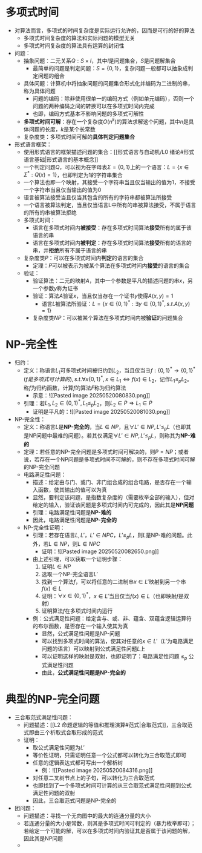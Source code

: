 # 多项式时间
- 对算法而言，多项式的时间复杂度是实际运行允许的，因而是可行的好的算法
	- 多项式时间复杂度的算法和实际问题的模型无关
	- 多项式时间复杂度的算法具有运算的封闭性
- 问题：
	- 抽象问题：二元关系$Q:S\times I$，其中$I$是问题集合，$S$是问题解集合
		- 最简单的问题是判定问题：$S=\{0,1\}$，复杂问题一般都可以抽象成判定问题的组合
	- 具体问题：计算机中将抽象问题的问题集合形式化并编码为二进制的串，称为具体问题
		- 问题的编码：除非使用很单一的编码方式（例如单元编码），否则一个问题的两种编码之间的转换可以在多项式时间内完成
		- 也即，编码方式基本不影响问题的多项式可解性
	- **多项式时间可解**：存在一个复杂度$O(n^k)$的算法求解这个问题，其中$n$是具体问题的长度，$k$是某个长常数
	- 复杂度类：多项式时间可解的**具体判定问题集合**
- 形式语言框架：
	- 使用形式语言的框架描述问题的集合：[[形式语言与自动机/L0 绪论#形式语言基础|形式语言的基本概念]]
	- 一个判定问题$Q$，可以视为在字母表$\Sigma = \{0,1\}$上的一个语言：$L=\{x\in\Sigma^*:Q(x)=1\}$，也即判定为1的字符串集合
	- 一个算法也即一个映射，其接受一个字符串当且仅当输出的值为1，不接受一个字符串当且仅当输出的值为0
	- 语言被算法接受当且仅当其包含的所有的字符串都被算法所接受
	- 一个语言被算法判定，当且仅当语言L中所有的串被算法接受，不属于语言的所有的串被算法拒绝
	- 多项式时间：
		- 语言在多项式时间内**被接受**：存在多项式时间算法**接受**所有的属于该语言的串
		- 语言在多项式时间内**被判定**：存在多项式时间算法**接受**所有的语言的串，并**拒绝**所有不属于语言的串
	- 复杂度类$P$：可以在多项式时间内**判定**的语言的集合
		- 定理：$P$可以被表示为被某个算法在多项式时间内**接受**的语言的集合
	- 验证：
		- 验证算法：二元的映射$A$，其中一个参数是平凡的描述问题的串$x$，另一个参数$y$称为证书
		- 验证：算法$A$验证$x$，当且仅当存在一个证书$y$使得$A(x,y)=1$
			- 语言$L$被算法所验证：$L=\{x\in\{0,1\}^*:\exists y\in\{0,1\}^*,s.t.A(x,y)=1\}$
		- 复杂度类$NP$：可以被某个算法在多项式时间内被**验证**的问题集合

# NP-完全性
- 归约：
	- 定义：称语言$L_1$可多项式时间被归约到$L_2$，当且仅当$\exists f:\{0,1\}^*\rightarrow\{0,1\}^*(f是多项式可计算的),s.t. \forall x\{0,1\}^*,x\in L_1\Leftrightarrow f(x)\in L_2$，记作$L_1\leq_p L_2$。称$f$为归约函数，计算$f$的算法$F$称为归约算法
		- 示意：![[Pasted image 20250520080830.png]]
	- 引理：若$L_1,L_2\in\{0,1\}^*,L_1\leq_pL_2$，则$L_2\in P\Rightarrow L_1\in P$
		- 证明是平凡的：![[Pasted image 20250520081030.png]]
- NP-完全性：
	- 定义：称语言$L$是**NP-完全的**，当$L\in NP$，且$\forall L'\in NP,L'\leq_p L$（也即其是NP问题中最难的问题）。若其仅满足$\forall L'\in NP,L'\leq_p L$，则称其为**NP-难的**
	- 定理：若任意的NP-完全问题是多项式时间可解决的，则$P=NP$；或者说，若存在一个NP问题是多项式时间不可解的，则不存在多项式时间可解的NP-完全问题
	- 电路满足性问题：
		- 描述：给定由与门、或门、非门组合成的组合电路，是否存在一个输入函数，使其输出的值可以为真
		- 显然，要判定该问题，是指数复杂度的（需要枚举全部的输入），但对给定的输入，验证该问题是多项式时间内可完成的，因此其是**NP问题**
		- 引理：电路满足性问题是**NP-难的**
		- 因此，电路满足性问题是**NP-完全的**
	- NP-完全性证明：
		- 引理：若存在语言$L,L'$，$L'\in NPC$，$L'\leq_p L$，则$L$是NP-难的问题。此外，若$L\in NP$，则$L\in NPC$
			- 证明：![[Pasted image 20250520082650.png]]
		- 由上述引理，可以获取一个证明步骤：
			1. 证明$L\in NP$
			2. 选取一个NP-完全语言$L'$
			3. 找到一个算法$f$，可以将任意的二进制串$x\in L'$映射到另一个串$f(x)\in L$
			4. 证明：$\forall x\in\{0,1\}^*$，$x\in L'$当且仅当$f(x)\in L$（也即映射$f$是双射）
			5. 证明算法$f$在多项式时间内运行
		- 例：公式满足性问题：给定含与、或、非、蕴含、双蕴含逻辑运算符的布尔函数，是否存在一个输入使其为真
			- 显然，公式满足性问题是NP-问题
			- 可以找到多项式时间的算法，使其对任意的$x\in L'$（$L'$为电路满足问题的语言）可以映射到公式满足性问题$L$上
			- 可以证明这样的映射是双射，也即证明了：电路满足性问题 $\leq_p$ 公式满足性问题
			- 由此，**公式满足性问题是NP-完全的**
# 典型的NP-完全问题
- 三合取范式满足性问题：
	- 问题描述：[[L2 命题逻辑的等值和推理演算#范式|合取范式]]，三合取范式即由三个析取式合取形成的范式
	- 证明：
		- 取公式满足性问题为$L'$
		- 等价性证明，只需证明任意一个公式都可以转化为三合取范式即可
		- 任意的逻辑表达式都可写出一个解析树
			- 例：![[Pasted image 20250520084316.png]]
		- 对任意二叉树节点上的子句，可以转化为三合取范式
		- 也即找到了一个多项式时间可计算的从三合取范式满足性问题到公式满足性问题的双射
		- 因此，三合取范式问题是NP-完全的
- 团问题：
	- 问题描述：寻找一个无向图中的最大的连通分量的大小
	- 若连通分量的大小是常数，则其是多项式时间可判定的（暴力枚举即可）；若给定一个可能的解，可以在多项式时间内验证其是否属于该问题的解，因此其是NP问题
	- 